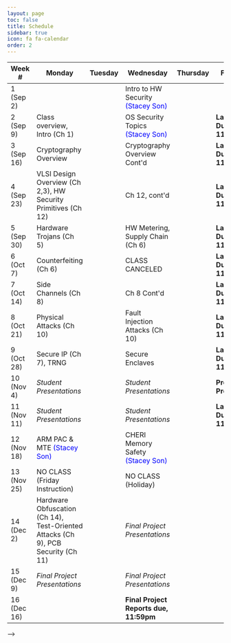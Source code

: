 ```yaml
---
layout: page
toc: false
title: Schedule
sidebar: true
icon: fa fa-calendar
order: 2
---
```


| Week #        | Monday                                                            |  Tuesday  | Wednesday                                                         | Thursday                      |  Friday               |
|---------------|-------------------------------                                    |---------  |-------------------------------                                    |-------------------------------|-----------------------|
|1 (Sep 2)      |                                                                   |           | Intro to HW Security <span style="color:blue">(Stacey Son)</span> |                               |  |
|2 (Sep 9)      | Class overview, Intro (Ch 1)                                      |           | OS Security Topics <span style="color:blue">(Stacey Son)</span>   |                               | **Lab 0 Due 11:59pm** |
|3 (Sep 16)     | Cryptography Overview                                             |           | Cryptography Overview Cont'd                                      |                               | **Lab 1 Due 11:59pm**                      |
|4 (Sep 23)     | VLSI Design Overview (Ch 2,3), HW Security Primitives (Ch 12)     |           | Ch 12, cont'd                                                     |                               | **Lab 2 Due 11:59pm**                      |
|5 (Sep 30)     | Hardware Trojans (Ch 5)                                           |           | HW Metering, Supply Chain (Ch 6)                                  |                               | **Lab 3 Due 11:59pm**                      |
|6 (Oct 7)      | Counterfeiting (Ch 6)                                             |           | CLASS CANCELED                                                    |                               | **Lab 4 Due 11:59pm**                      |
|7 (Oct 14)     | Side Channels (Ch 8)                                              |           | Ch 8 Cont'd                                                       |                               | **Lab 5 Due 11:59pm**                      |
|8 (Oct 21)     | Physical Attacks (Ch 10)                                          |           | Fault Injection Attacks (Ch 10)                                   |                               | **Lab 6 Due 11:59pm**                      |
|9 (Oct 28)     | Secure IP (Ch 7), TRNG                                            |           | Secure Enclaves                                                   |                               | **Lab 7 Due 11:59pm**                      |
|10 (Nov 4)     | *Student Presentations*                                           |           | *Student Presentations*                                           |                               | **Project Proposal**                      |
|11 (Nov 11)    | *Student Presentations*                                           |           | *Student Presentations*                                           |                               | **Lab 8 Due 11:59pm**                       |
|12 (Nov 18)    | ARM PAC & MTE <span style="color:blue">(Stacey Son)</span>        |           | CHERI Memory Safety <span style="color:blue">(Stacey Son)</span>  |                               |                       |
|13 (Nov 25)    | NO CLASS (Friday Instruction)                                     |           | NO CLASS (Holiday)                                                |                               |                       |
|14 (Dec 2)     | Hardware Obfuscation (Ch 14), Test-Oriented Attacks (Ch 9), PCB Security (Ch 11)   |           |   *Final Project Presentations*              |                               |                       |
|15 (Dec 9)     | *Final Project Presentations*                                     |           | *Final Project Presentations*                                     |                               |                       |
|16 (Dec 16)    |                                                                   |           | **Final Project Reports due, 11:59pm**                            | 




 -->

<!-- | Week #        | Monday                        |  Tuesday                      | Wednesday                     | Thursday                      |  Friday               |
|---------------|-------------------------------|-------------------------------|-------------------------------|-------------------------------|-----------------------|
|1 (Jan 8)      |                               | Course Introduction           |                               | FPGA Architecture             |                       |
|2 (Jan 15)     |                               | Routing                       |                               | Routing (Lab 1)               |                       |
|3 (Jan 22)     |                               | Routing Cont'd                | **Paper Review #1 Due, 2pm**  | Routing Paper Review          |                       |
|4 (Jan 29)     |                               | Placement                     |                               | Placement (Lab 2)             | **Lab 1 Due 11:59pm** | 
|5 (Feb 5)      |                               | Partitioning                  | **Paper Review #2 Due, 2pm**  | Placement Paper Review        | **Ex. 1 Due 11:59pm** |
|6 (Feb 12)     |                               | Clustering / Packing          |                               | Lab 2 Help, GDB, Valgrind     |                       |
|7 (Feb 19)     |                               | Tech Mapping                  | **Paper Review #3 Due, 2pm**  | Paper Review #3               | **Lab 2 Due 11:59pm** |
|8 (Feb 26)     |                               | NO CLASS - Holiday            |                               | Neural Networks on FPGAs      |                       |
|9 (Mar 4)      |                               | Neural Networks on FPGAs      | **Paper Review #4 Due, 2pm**  | Paper Review #4               |                       |
|10 (Mar 11)    |                               | Logic Optimization            |                               | Power Estimation/Optimization | **Lab 3 Due 11:59pm** |
|11 (Mar 18)    |                               | NO CLASS                      |                               | NO CLASS                      | **Ex. 2 Due 11:59pm** |
|12 (Mar 25)    | **Paper Review #5 Due, 2pm**  | Paper Review #5 / Final Project|                              | NO CLASS                      | **Project Proposal Due**  |
|13 (Apr 1)     |                               | Debugging FPGAs               |                               | Project Meetings              |                       |
|14 (Apr 8)     |                               | NO CLASS                      |                               | Project Meetings              |                       |
|15 (Apr 15)    | **Paper Review #6 Due, 2pm**  | Paper Review #6         | **BYU Last Day of Class. All work due except for Final Project Reports.**  || **Final Project Presentations, 3pm, CB 406** | 
|16 (Apr 18)    |   || **Final Project Reports due, 11:59pm** |
 -->
